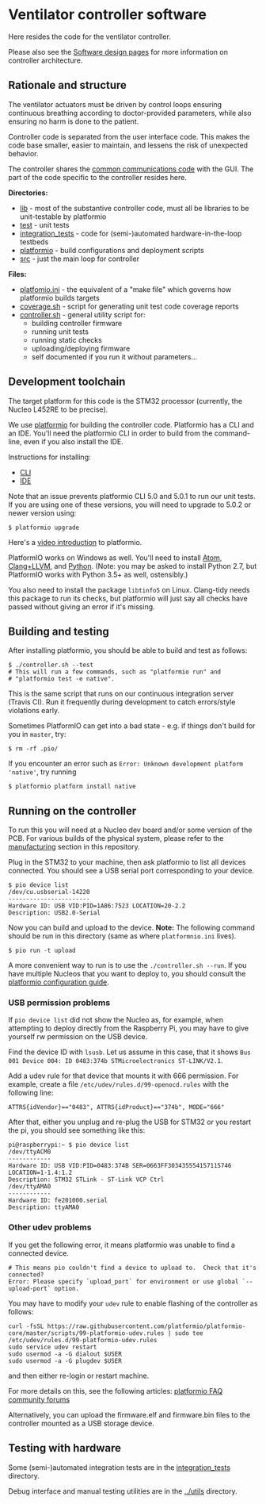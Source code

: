 # Ventilator controller software

Here resides the code for the ventilator controller.

Please also see the [Software design pages](../design/controller_architecture.md) for more information on controller architecture.

## Rationale and structure

The ventilator actuators must be driven by control loops ensuring continuous
breathing according to doctor-provided parameters, while also ensuring
no harm is done to the patient.

Controller code is separated from the user interface code. This makes the code base
smaller, easier to maintain, and lessens the risk of unexpected behavior.

The controller shares the [common communications code](../common) with the GUI.
The part of the code specific to the controller resides here.

**Directories:**
* [lib](lib) - most of the substantive controller code, must all be libraries to be unit-testable by platformio
* [test](test) - unit tests
* [integration_tests](integration_tests) - code for (semi-)automated hardware-in-the-loop testbeds
* [platformio](platformio) - build configurations and deployment scripts
* [src](src) - just the main loop for controller

**Files:**
* [platfomio.ini](platformio.ini) - the equivalent of a "make file" which governs how platformio builds targets
* [coverage.sh](coverage.sh) - script for generating unit test code coverage reports
* [controller.sh](controller.sh) - general utility script for:
  * building controller firmware
  * running unit tests
  * running static checks
  * uploading/deploying firmware
  * self documented if you run it without parameters...

## Development toolchain

The target platform for this code is the STM32 processor (currently, the Nucleo L452RE to be precise).

We use [platformio](https://platformio.org/) for building the controller code.
Platformio has a CLI and an IDE. You'll need the platformio CLI in order to build
from the command-line, even if you also install the IDE.

Instructions for installing:
 * [CLI](https://docs.platformio.org/en/latest/core/installation.html#super-quick-mac-linux)
 * [IDE](https://docs.platformio.org/en/latest/integration/ide/vscode.html#installation)

Note that an issue prevents platformio CLI 5.0 and 5.0.1 to run our unit tests. If you are using one of these versions, you will need to upgrade to 5.0.2 or newer version using:
```
$ platformio upgrade
```

Here's a [video introduction](https://www.youtube.com/watch?v=EIkGTwLOD7o) to platformio.

PlatformIO works on Windows as well.
You'll need to install [Atom](https://atom.io/),
[Clang+LLVM](https://releases.llvm.org/download.html),
and [Python](https://www.python.org/downloads/windows/).
(Note: you may be asked to install Python 2.7, but PlatformIO works with Python 3.5+ as well, ostensibly.)

You also need to install the package `libtinfo5` on Linux. Clang-tidy needs this package to run its checks,
but platformio will just say all checks have passed without giving an error if it's missing.

## Building and testing

After installing platformio, you should be able to build and test as follows:

```
$ ./controller.sh --test
# This will run a few commands, such as "platformio run" and
# "platformio test -e native".
```

This is the same script that runs on our continuous integration server (Travis CI).
Run it frequently during development to catch errors/style violations early.

Sometimes PlatformIO can get into a bad state -
e.g. if things don't build for you in `master`, try:


```
$ rm -rf .pio/
```

If you encounter an error such as `Error: Unknown development platform 'native'`, try running

```
$ platformio platform install native
```

## Running on the controller

To run this you will need at a Nucleo dev board and/or some version of the PCB.
For various builds of the physical system, please refer to the [manufacturing](../../manufacturing)
section in this repository.

Plug in the STM32 to your machine, then ask platformio to list all devices connected.
You should see a USB serial port corresponding to your device.

```
$ pio device list
/dev/cu.usbserial-14220
-----------------------
Hardware ID: USB VID:PID=1A86:7523 LOCATION=20-2.2
Description: USB2.0-Serial
```

Now you can build and upload to the device.
**Note:** The following command should be run in this directory (same as where `platformnio.ini` lives).

```
$ pio run -t upload
```

A more convenient way to run is to use the `./controller.sh --run`. If you have multiple Nucleos that you
want to deploy to, you should consult the [platformio configuration guide](platformio).

### USB permission problems

If `pio device list` did not show the Nucleo as, for example, when attempting to deploy directly from the Raspberry Pi,
you may have to give yourself rw permission on the USB device.

Find the device ID with `lsusb`. Let us assume in this case, that it shows
`Bus 001 Device 004: ID 0483:374b STMicroelectronics ST-LINK/V2.1`.

Add a udev rule for that device that mounts it with 666 permission. For example, create a file
`/etc/udev/rules.d/99-openocd.rules` with the following line:

```
ATTRS{idVendor}=="0483", ATTRS{idProduct}=="374b", MODE="666"
```

After that, either you unplug and re-plug the USB for STM32 or you restart the pi, you should see something like this:

```
pi@raspberrypi:~ $ pio device list
/dev/ttyACM0
------------
Hardware ID: USB VID:PID=0483:374B SER=0663FF303435554157115746 LOCATION=1-1.4:1.2
Description: STM32 STLink - ST-Link VCP Ctrl
/dev/ttyAMA0
------------
Hardware ID: fe201000.serial
Description: ttyAMA0
```

### Other udev problems

If you get the following error, it means platformio was unable to find a connected device.

```
# This means pio couldn't find a device to upload to.  Check that it's connected?
Error: Please specify `upload_port` for environment or use global `--upload-port` option.
```

You may have to modify your `udev` rule to enable flashing of the controller as follows:

```
curl -fsSL https://raw.githubusercontent.com/platformio/platformio-core/master/scripts/99-platformio-udev.rules | sudo tee /etc/udev/rules.d/99-platformio-udev.rules
sudo service udev restart
sudo usermod -a -G dialout $USER
sudo usermod -a -G plugdev $USER
```
and then either re-login or restart machine.

For more details on this, see the following articles:
[platformio FAQ](https://docs.platformio.org/en/latest/faq.html#platformio-udev-rules)
[community forums](https://community.platformio.org/t/stm32-vs-code-mbed-upload-issue-error-libusb-open-failed-with-libusb-error-access-error-open-failed/10650)

Alternatively, you can upload the firmware.elf and firmware.bin files to the controller mounted as a USB storage device.

## Testing with hardware

Some (semi-)automated integration tests are in the [integration_tests](integration_tests) directory.

Debug interface and manual testing utilities are in the [../utils](../utils) directory.
